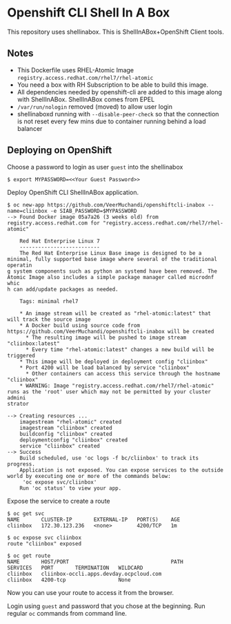 # Openshift CLI Shell In A Box

This repository uses shellinabox. This is ShellInABox+OpenShift Client tools. 

## Notes
* This Dockerfile uses RHEL-Atomic Image `registry.access.redhat.com/rhel7/rhel-atomic`
* You need a box with RH Subscription to be able to build this image. 
* All dependencies needed by openshift-cli are added to this image along with ShellInABox. ShellInABox comes from EPEL
* `/var/run/nologin` removed (moved) to allow user login
* shellinaboxd running with `--disable-peer-check` so that the connection is not reset every few mins due to container running behind a load balancer

## Deploying on OpenShift

Choose a password to login as user `guest` into the shellinabox
```
$ export MYPASSWORD=<<Your Guest Password>>
```

Deploy OpenShift CLI ShellInABox application.

```
$ oc new-app https://github.com/VeerMuchandi/openshiftcli-inabox --name=cliinbox -e SIAB_PASSWORD=$MYPASSWORD
--> Found Docker image 05a7a26 (3 weeks old) from registry.access.redhat.com for "registry.access.redhat.com/rhel7/rhel-atomic"              
                                                                                                                                             
    Red Hat Enterprise Linux 7                                                                                                               
    --------------------------                                                                                                               
    The Red Hat Enterprise Linux Base image is designed to be a minimal, fully supported base image where several of the traditional operatin
g system components such as python an systemd have been removed. The Atomic Image also includes a simple package manager called microdnf whic
h can add/update packages as needed.                                                                                                         
                                                                                                                                             
    Tags: minimal rhel7                                                                                                                      
                                                                                                                                             
    * An image stream will be created as "rhel-atomic:latest" that will track the source image                                               
    * A Docker build using source code from https://github.com/VeerMuchandi/openshiftcli-inabox will be created                              
      * The resulting image will be pushed to image stream "cliinbox:latest"                                                                 
      * Every time "rhel-atomic:latest" changes a new build will be triggered                                                                
    * This image will be deployed in deployment config "cliinbox"                                                                            
    * Port 4200 will be load balanced by service "cliinbox"                                                                                  
      * Other containers can access this service through the hostname "cliinbox"                                                             
    * WARNING: Image "registry.access.redhat.com/rhel7/rhel-atomic" runs as the 'root' user which may not be permitted by your cluster admini
strator                                                                                                                                      
                                                                                                                                             
--> Creating resources ...                                                                                                                   
    imagestream "rhel-atomic" created                                                                                                        
    imagestream "cliinbox" created                                                                                                           
    buildconfig "cliinbox" created                                                                                                           
    deploymentconfig "cliinbox" created                                                                                                      
    service "cliinbox" created                                                                                                               
--> Success                                                                                                                                  
    Build scheduled, use 'oc logs -f bc/cliinbox' to track its progress.                                                                     
    Application is not exposed. You can expose services to the outside world by executing one or more of the commands below:                 
     'oc expose svc/cliinbox'                                                                                                                
    Run 'oc status' to view your app.
```

Expose the service to create a route

```
$ oc get svc                                                                                                            
NAME       CLUSTER-IP       EXTERNAL-IP   PORT(S)    AGE                                                                                     
cliinbox   172.30.123.236   <none>        4200/TCP   1m  

$ oc expose svc cliinbox                                                                                                
route "cliinbox" exposed                             

$ oc get route                                                                                                          
NAME       HOST/PORT                                 PATH      SERVICES   PORT       TERMINATION   WILDCARD                                  
cliinbox   cliinbox-occli.apps.devday.ocpcloud.com             cliinbox   4200-tcp                 None

```

Now you can use your route to access it from the browser.

Login using `guest` and password that you chose at the beginning. Run regular `oc` commands from command line.

